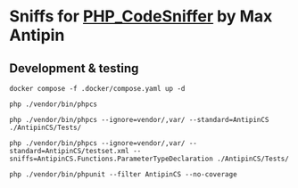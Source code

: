 # Sniffs for [PHP_CodeSniffer](https://github.com/PHPCSStandards/PHP_CodeSniffer) by Max Antipin

## Development & testing
```Shell
docker compose -f .docker/compose.yaml up -d
```

```Shell
php ./vendor/bin/phpcs

php ./vendor/bin/phpcs --ignore=vendor/,var/ --standard=AntipinCS ./AntipinCS/Tests/

php ./vendor/bin/phpcs --ignore=vendor/,var/ --standard=AntipinCS/testset.xml --sniffs=AntipinCS.Functions.ParameterTypeDeclaration ./AntipinCS/Tests/
```

```Shell
php ./vendor/bin/phpunit --filter AntipinCS --no-coverage
```